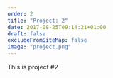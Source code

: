 ```yaml
---
order: 2
title: "Project: 2"
date: 2017-08-25T09:14:21+01:00
draft: false
excludeFromSiteMap: false
image: "project.png"
---
```


This is project #2